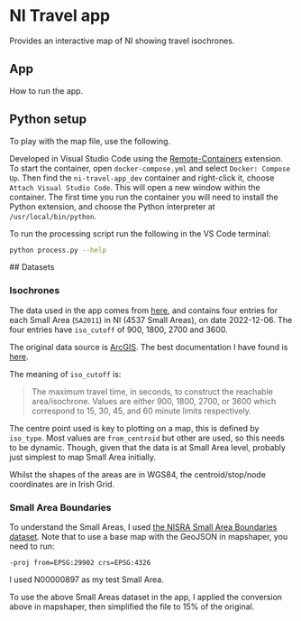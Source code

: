 # NI Travel app

Provides an interactive map of NI showing travel isochrones.

## App

How to run the app.

## Python setup

To play with the map file, use the following.

Developed in Visual Studio Code using the [Remote-Containers](https://code.visualstudio.com/docs/devcontainers/containers) extension. To start the container, open `docker-compose.yml` and select `Docker: Compose Up`. Then find the `ni-travel-app_dev` container and right-click it, choose `Attach Visual Studio Code`. This will open a new window within the container. The first time you run the container you will need to install the Python extension, and choose the Python interpreter at `/usr/local/bin/python`.

To run the processing script run the following in the VS Code terminal:

```bash
python process.py --help
```

## Datasets

### Isochrones

The data used in the app comes from [here](https://geoportal.statistics.gov.uk/datasets/7f1c281b2561483891cd797b0f6fd463/explore), and contains four entries for each Small Area (`SA2011`) in NI (4537 Small Areas), on date 2022-12-06. The four entries have `iso_cutoff` of 900, 1800, 2700 and 3600.

The original data source is [ArcGIS](https://services1.arcgis.com/ESMARspQHYMw9BZ9/arcgis/rest/services/Northern_Ireland_Isochrones_Gen/FeatureServer). The best documentation I have found is [here](https://geoportal.statistics.gov.uk/datasets/ons::uk-travel-area-isochrones-nov-dec-2022-by-public-transport-and-walking-for-north-west-north-generalised-to-10m/about).

The meaning of `iso_cutoff` is:

> The maximum travel time, in seconds, to construct the reachable area/isochrone. Values are either 900, 1800, 2700, or 3600 which correspond to 15, 30, 45, and 60 minute limits respectively.

The centre point used is key to plotting on a map, this is defined by `iso_type`. Most values are `from_centroid` but other are used, so this needs to be dynamic. Though, given that the data is at Small Area level, probably just simplest to map Small Area initially.

Whilst the shapes of the areas are in WGS84, the centroid/stop/node coordinates are in Irish Grid.

### Small Area Boundaries

To understand the Small Areas, I used [the NISRA Small Area Boundaries dataset](https://admin.opendatani.gov.uk/dataset/nisra-open-data-boundaries-small-areas-2011). Note that to use a base map with the GeoJSON in mapshaper, you need to run:

```
-proj from=EPSG:29902 crs=EPSG:4326
```

I used N00000897 as my test Small Area.

To use the above Small Areas dataset in the app, I applied the conversion above in mapshaper, then simplified the file to 15% of the original.
